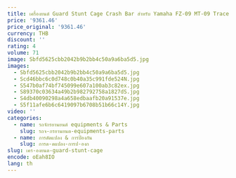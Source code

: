 ```yaml
---
title: เครื่องยนต์ Guard Stunt Cage Crash Bar สําหรับ Yamaha FZ-09 MT-09 Tracer 2014-2016 2015 อุปกรณ์เสริมรถจักรยานยนต์สีขาว
price: '9361.46'
price_original: '9361.46'
currency: THB
discount: ''
rating: 4
volume: 71
image: Sbfd5625cbb2042b9b2bb4c50a9a6ba5d5.jpg
images:
  - Sbfd5625cbb2042b9b2bb4c50a9a6ba5d5.jpg
  - Scd46bbc6c0d748c0b40a35c991fde524N.jpg
  - S547b0af74bf745099e607a100ab3c82ex.jpg
  - S89370c03634a49b2b982792758a1827dS.jpg
  - S4db40090298a4a658edbaafb20a91537e.jpg
  - S5f11afe6b6c6419097b6708b51b66c14Y.jpg
video: ''
categories:
  - name: รถจักรยานยนต์ equipments & Parts
    slug: รถจ-กรยานยนต-equipments-parts
  - name: การดัดแปลง & การป้องกัน
    slug: การด-ดแปลง-การป-องก
slug: เคร-องยนต-guard-stunt-cage
encode: oEah8IO
lang: th
---
```

  